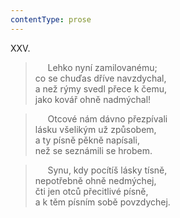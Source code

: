 ```yaml
---
contentType: prose
---
```


XXV.

>      Lehko nyní zamilovanému;  
> co se chuďas dříve navzdychal,  
> a než rýmy svedl přece k čemu,  
> jako kovář ohně nadmýchal!

>      Otcové nám dávno přezpívali  
> lásku všelikým už způsobem,  
> a ty písně pěkně napísali,  
> než se seznámili se hrobem.

>      Synu, kdy pocítíš lásky tísně,  
> nepotřebně ohně nedmýchej,  
> čti jen otců přecitlivé písně,  
> a k těm písním sobě povzdychej.
